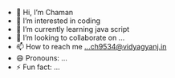 - 👋 Hi, I’m Chaman
- 👀 I’m interested in coding
- 🌱 I’m currently learning java script
- 💞️ I’m looking to collaborate on ...
- 📫 How to reach me ...ch9534@vidyagyanj.in
- 😄 Pronouns: ...
- ⚡ Fun fact: ...

<!---
ch9534/ch9534 is a ✨ special ✨ repository because its `README.md` (this file) appears on your GitHub profile.
You can click the Preview link to take a look at your changes.
--->
